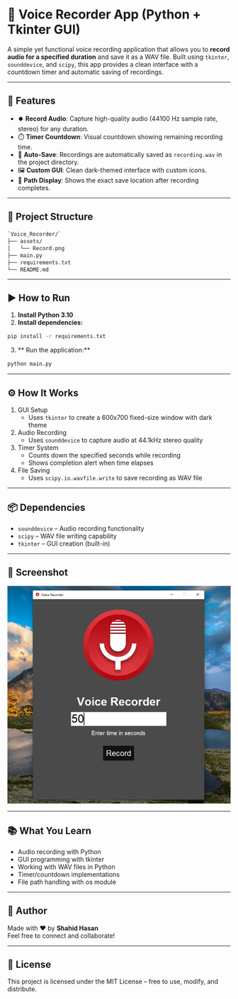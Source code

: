 # 🎤 Voice Recorder App (Python + Tkinter GUI)

A simple yet functional voice recording application that allows you to **record audio for a specified duration** and save it as a WAV file. Built using `tkinter`, `sounddevice`, and `scipy`, this app provides a clean interface with a countdown timer and automatic saving of recordings.

---

## 📌 Features

- ⏺️ **Record Audio**: Capture high-quality audio (44100 Hz sample rate, stereo) for any duration.
- ⏱️ **Timer Countdown**: Visual countdown showing remaining recording time.
- 💾 **Auto-Save**: Recordings are automatically saved as `recording.wav` in the project directory.
- 🖼️ **Custom GUI**: Clean dark-themed interface with custom icons.
- 📁 **Path Display**: Shows the exact save location after recording completes.

---

## 📂 Project Structure
```
`Voice_Recorder/`  
├── assets/  
│   └── Record.png  
├── main.py  
├── requirements.txt  
└── README.md  
```
---

## ▶️ How to Run

1. **Install Python 3.10**
2. **Install dependencies:**

```bash
pip install -r requirements.txt
```
3. ** Run the application:**
```bash
python main.py
```
---
## ⚙️ How It Works

1. GUI Setup
    - Uses `tkinter` to create a 600x700 fixed-size window with dark theme
2. Audio Recording
    - Uses `sounddevice` to capture audio at 44.1kHz stereo quality
3. Timer System
    - Counts down the specified seconds while recording
    - Shows completion alert when time elapses
4. File Saving
    - Uses `scipy.io.wavfile.write` to save recording as WAV file

---

## 📦 Dependencies

- `sounddevice` – Audio recording functionality
- `scipy` – WAV file writing capability
- `tkinter` – GUI creation (built-in)

---

## 📸 Screenshot

![Voice_Recorder_GUI](assets/screenshot.png)

---
## 📚 What You Learn

- Audio recording with Python
- GUI programming with tkinter
- Working with WAV files in Python
- Timer/countdown implementations
- File path handling with os module

---

## 👤 Author

Made with ❤️ by **Shahid Hasan**  
Feel free to connect and collaborate!

---

## 📄 License


This project is licensed under the MIT License – free to use, modify, and distribute.
